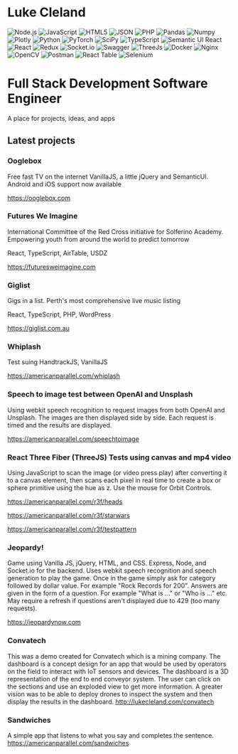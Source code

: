 # Luke Cleland

![Node.js](https://img.shields.io/badge/Node.js-339933?style=for-the-badge&logo=nodedotjs&logoColor=white)
![JavaScript](https://img.shields.io/badge/JavaScript-323330?style=for-the-badge&logo=javascript&logoColor=F7DF1E)
![HTML5](https://img.shields.io/badge/HTML5-E34F26?style=for-the-badge&logo=html5&logoColor=white)
![JSON](https://img.shields.io/badge/json-5E5C5C?style=for-the-badge&logo=json&logoColor=white)
![PHP](https://img.shields.io/badge/PHP-777BB4?style=for-the-badge&logo=php&logoColor=white)
![Pandas](https://img.shields.io/badge/Pandas-2C2D72?style=for-the-badge&logo=pandas&logoColor=white)
![Numpy](https://img.shields.io/badge/Numpy-777BB4?style=for-the-badge&logo=numpy&logoColor=white)
![Plotly](https://img.shields.io/badge/Plotly-239120?style=for-the-badge&logo=plotly&logoColor=white)
![Python](https://img.shields.io/badge/Python-FFD43B?style=for-the-badge&logo=python&logoColor=blue)
![PyTorch](https://img.shields.io/badge/PyTorch-EE4C2C?style=for-the-badge&logo=PyTorch&logoColor=white)
![SciPy](https://img.shields.io/badge/SciPy-654FF0?style=for-the-badge&logo=SciPy&logoColor=white)
![TypeScript](https://img.shields.io/badge/TypeScript-007ACC?style=for-the-badge&logo=typescript&logoColor=white)
![Semantic UI React](https://img.shields.io/badge/semantic%20ui%20react-35BDB2?style=for-the-badge&logo=semanticuireact&logoColor=white)
![React](https://img.shields.io/badge/React-20232A?style=for-the-badge&logo=react&logoColor=61DAFB)
![Redux](https://img.shields.io/badge/Redux-593D88?style=for-the-badge&logo=redux&logoColor=white)
![Socket.io](https://img.shields.io/badge/Socket.io-010101?&style=for-the-badge&logo=Socket.io&logoColor=white)
![Swagger](https://img.shields.io/badge/Swagger-85EA2D?style=for-the-badge&logo=Swagger&logoColor=white)
![ThreeJs](https://img.shields.io/badge/ThreeJs-black?style=for-the-badge&logo=three.js&logoColor=white)
![Docker](https://img.shields.io/badge/Docker-2CA5E0?style=for-the-badge&logo=docker&logoColor=white)
![Nginx](https://img.shields.io/badge/Nginx-009639?style=for-the-badge&logo=nginx&logoColor=white)
![OpenCV](https://img.shields.io/badge/OpenCV-27338e?style=for-the-badge&logo=OpenCV&logoColor=white)
![Postman](https://img.shields.io/badge/Postman-FF6C37?style=for-the-badge&logo=Postman&logoColor=white)
![React Table](https://img.shields.io/badge/react%20table-FF4154?style=for-the-badge&logo=react%20table&logoColor=white)
![Selenium](https://img.shields.io/badge/Selenium-43B02A?style=for-the-badge&logo=Selenium&logoColor=white)

# Full Stack Development Software Engineer

A place for projects, ideas, and apps

## Latest projects

### Ooglebox
Free fast TV on the internet
VanillaJS, a little jQuery and SemanticUI. Android and iOS support now available

<https://ooglebox.com>

### Futures We Imagine
International Committee of the Red Cross initiative for Solferino Academy. Empowering youth from around the world to predict tomorrow

React, TypeScript, AirTable, USDZ

<https://futuresweimagine.com>

### Giglist
Gigs in a list. Perth's most comprehensive live music listing

React, TypeScript, PHP, WordPress

<https://giglist.com.au>

### Whiplash
Test suing HandtrackJS, VanillaJS

<https://americanparallel.com/whiplash>

### Speech to image test between OpenAI and Unsplash
Using webkit speech recognition to request images from both OpenAI and Unsplash. 
The images are then displayed side by side. Each request is timed and the results are displayed.

<https://americanparallel.com/speechtoimage>

### React Three Fiber (ThreeJS) Tests using canvas and mp4 video
Using JavaScript to scan the image (or video press play) after converting it to a canvas element, then scans each pixel in real time to create a box or sphere primitive using the hue as z. Use the mouse for Orbit Controls.

<https://americanparallel.com/r3f/heads>

<https://americanparallel.com/r3f/starwars>

<https://americanparallel.com/r3f/testpattern>


### Jeopardy! 
Game using Vanilla JS, jQuery, HTML, and CSS. Express, Node, and Socket.io for the backend.
Uses webkit speech recognition and speech generation to play the game. Once in the game simply ask for category followed by dollar value. For example "Rock Records for 200". Answers are given in the form of a question. For example "What is ..." or "Who is ..." etc. May require a refresh if questions aren't displayed due to 429 (too many requests).

<https://jeopardynow.com>

### Convatech
This was a demo created for Convatech which is a mining company. The dashboard is a concept design for an app that would be used by operators on the field to interact with IoT sensors and devices. The dashboard is a 3D representation of the end to end conveyor system. The user can click on the sections and use an exploded view to get more information. A greater vision was to be able to deploy drones to inspect the system and then display the results in the dashboard.
<http://lukecleland.com/convatech>

### Sandwiches
A simple app that listens to what you say and completes the sentence.
<https://americanparallel.com/sandwiches>
